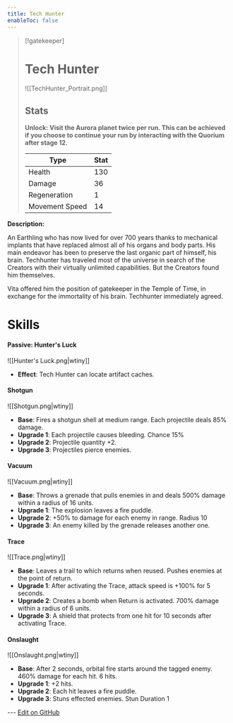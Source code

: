 ```yaml
---
title: Tech Hunter
enableToc: false
---
```


> [!gatekeeper]
>
> # Tech Hunter
>
> ![[TechHunter_Portrait.png]]
>
> ## Stats
>
> **Unlock: Visit the Aurora planet twice per run. This can be achieved if you choose to continue your run by interacting with the Quorium after stage 12.**
>
> | Type | Stat |
> | ---- | ---- |
> | Health | 130 |
> | Damage | 36 |
> | Regeneration| 1 |
> | Movement Speed | 14 |

**Description:**

An Earthling who has now lived for over 700 years thanks to mechanical implants that have replaced almost all of his organs and body parts. His main endeavor has been to preserve the last organic part of himself, his brain. Techhunter has traveled most of the universe in search of the Creators with their virtually unlimited capabilities. But the Creators found him themselves.

Vita offered him the position of gatekeeper in the Temple of Time, in exchange for the immortality of his brain. Techhunter immediately agreed.

# Skills

#### Passive: Hunter's Luck
![[Hunter's Luck.png|wtiny]]

- **Effect**: Tech Hunter can locate artifact caches.

#### Shotgun
![[Shotgun.png|wtiny]]
- **Base**: Fires a shotgun shell at medium range. Each projectile deals 85% damage.
- **Upgrade 1**: Each projectile causes bleeding. Chance 15%
- **Upgrade 2**: Projectile quantity +2.
- **Upgrade 3**: Projectiles pierce enemies.

#### Vacuum
![[Vacuum.png|wtiny]]
- **Base**: Throws a grenade that pulls enemies in and deals 500% damage within a radius of 16 units.
- **Upgrade 1**: The explosion leaves a fire puddle.
- **Upgrade 2**: +50% to damage for each enemy in range. Radius 10
- **Upgrade 3**: An enemy killed by the grenade releases another one.

#### Trace
![[Trace.png|wtiny]]
- **Base**: Leaves a trail to which returns when reused. Pushes enemies at the point of return.
- **Upgrade 1**: After activating the Trace, attack speed is +100% for 5 seconds.
- **Upgrade 2**: Creates a bomb when Return is activated. 700% damage within a radius of 6 units.
- **Upgrade 3**: A shield that protects from one hit for 10 seconds after activating Trace.

#### Onslaught
![[Onslaught.png|wtiny]]
- **Base**: After 2 seconds, orbital fire starts around the tagged enemy. 460% damage for each hit. 6 hits.
- **Upgrade 1**: +2 hits.
- **Upgrade 2**: Each hit leaves a fire puddle.
- **Upgrade 3**: Stuns effected enemies. Stun Duration 1

<!-- Make sure that the github edit button link is correct. This just means adding the parent and filename after the content folder in the URL -->

--- [Edit on GitHub](https://github.com/Mondrethos/gatekeeperwiki/edit/main/content/Gatekeepers/TechHunter.md)
